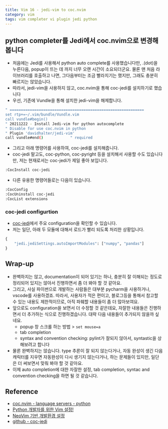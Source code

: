 ```yaml
---
title: Vim 16 - jedi-vim to coc.nvim
category: vim 
tags: vim completer vi plugin jedi python
---
```


## python completer를 Jedi에서 coc.nvim으로 변경해봅니다

- 처음에는 Jedi를 사용해서 python auto complete를 사용했습니다만, .(dot)을 누른다음, popup이 뜨는 데 까지 너무 오랜 시간이 소요되더군요. 물론 맨 처음 라이브러리를 호출하고 나면, 그다음부터는 조금 빨라지기는 했지만, 그래도 충분히 빠르지는 않았습니다.
- 따라서, jedi-vim을 사용하지 않고, coc.nvim을 통해 coc-jedi를 설치하기로 했습니다
- 우선, 기존에 Vundle을 통해 설치한 jedi-vim을 해제합니다.

```bash
" ============================================================
set rtp+=~/.vim/bundle/Vundle.vim
call vundle#begin()
" 20211222 - Install Jedi-vim for python autocomplete
" Disable for use coc.nvim in python 
" Plugin 'davidhalter/jedi-vim'
call vundle#end()            " required
```

- 그리고 아래 명령어를 사용하여, coc-jedi를 설치해줍니다.
- coc-jedi 말고도, coc-python, coc-pyright 등을 설치해서 사용할 수도 있습니다만, 저는 현재로서는 coc-jedi가 제일 좋아 보입니다.

```bash
:CocInstall coc-jedi
```

- 다른 유용한 명령어들로는 다음이 있습니다.

```bash
:CocConfig
:CocUninstall coc-jedi
:CocList extensions
```

### coc-jedi configurtion 

- [coc-jedi](https://github.com/pappasam/coc-jedi)에서 주요 configuration을 확인할 수 있습니다.
- 저는 일단, 아래 두 모듈에 대해서 로드가 빨리 되도록 처리한 상황입니다. 

```python
{
    "jedi.jediSettings.autoImportModules": ["numpy", "pandas"]
}
```

## Wrap-up

- 완벽하지는 않고, documentation이 되어 있기는 하나, 충분히 잘 이해되는 정도로 정리되어 있지는 않아서 진행하면서 좀 더 봐야 할 것 같아요.
- 그리고, 사실 파이썬으로 개발하는 사람들은 대부분 pycharm을 사용하거나, vscode를 사용하겠죠. 따라서, 사용자가 적은 편이고, 블로그등을 통해서 참고할 수 있는 내용도 제한적이므로, 아직 파훼할 내용들이 좀 더 많아보여요.
- 앞으로도 configuration을 보면서 더 수정할 것 같은데요, 자잘한 내용들은 진행하면서 더 추가하는 식으로 진행하겠습니다. 대략 다음 내용들이 추가되지 않을까 싶네요.
  - popup 창 스크롤 하는 방법 > `set mouse=a`
  - tab completion
  - syntax and convention checking: pylint가 잘되지 않아서, syntastic을 상해보려고 합니다
- 물론 완벽하지는 않습니다. type 추론이 잘 되지 않는다거나, 자동 완성이 생긴 다음 캐릭터를 지우면 자동완성이 다시 생기지 않는다거나, 하는 문제들이 있지만, 일단은 더 써보면서 맞춰 봐야 할 것 같아요. 
- 이제 auto completion에 대한 자잘한 설정, tab completion, syntac and convention checking을 하면 될 것 같습니다.

## Reference 

- [coc.nvim - language servers - python](https://github.com/neoclide/coc.nvim/wiki/Language-servers#python)
- [Python 개발자를 위한 Vim 설정!](https://m.blog.naver.com/onevibe12/222003789290)
- [NeoVim 기반 개발환경 설정](https://www.joinc.co.kr/w/man/12/neovim)
- [github - coc-jedi](https://github.com/pappasam/coc-jedi)
